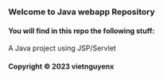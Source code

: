 ### Welcome to Java webapp Repository

#### You will find in this repo the following stuff:
A Java project using JSP/Servlet


#### Copyright © 2023 vietnguyenx
